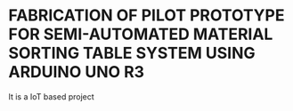 # FABRICATION OF PILOT PROTOTYPE FOR SEMI-AUTOMATED MATERIAL SORTING TABLE SYSTEM USING ARDUINO UNO R3

It is a IoT based project
